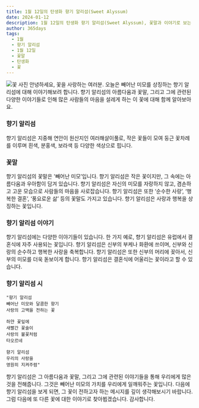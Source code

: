 ```yaml
---
title: 1월 12일의 탄생화 향기 알리섬(Sweet Alyssum)
date: 2024-01-12
description: 1월 12일의 탄생화 향기 알리섬(Sweet Alyssum), 꽃말과 이야기로 보는 오늘의 꽃
author: 365days
tags:
  - 1월
  - 향기 알리섬
  - 1월 12일
  - 꽃말
  - 탄생화
  - 꽃
---
```

![꽃 사진](https://cdn.pixabay.com/photo/2020/06/22/13/50/sweet-alyssum-5329266_1280.jpg#center)
안녕하세요, 꽃을 사랑하는 여러분. 오늘은 빼어난 미모를 상징하는 향기 알리섬에 대해 이야기해보려 합니다. 향기 알리섬의 아름다움과 꽃말, 그리고 그에 관련된 다양한 이야기들로 인해 많은 사람들의 마음을 설레게 하는 이 꽃에 대해 함께 알아보아요.

### 향기 알리섬
 향기 알리섬은 지중해 연안이 원산지인 여러해살이풀로, 작은 꽃들이 모여 둥근 꽃차례를 이루며 흰색, 분홍색, 보라색 등 다양한 색상으로 핍니다.

### 꽃말
향기 알리섬의 꽃말은 '빼어난 미모’입니다. 향기 알리섬은 작은 꽃이지만, 그 속에는 아름다움과 우아함이 담겨 있습니다. 향기 알리섬은 자신의 미모를 자랑하지 않고, 겸손하고 고운 모습으로 사람들의 마음을 사로잡습니다. 향기 알리섬은 또한 ‘순수한 사랑’, ‘행복한 결혼’, ‘풍요로운 삶’ 등의 꽃말도 가지고 있습니다. 향기 알리섬은 사랑과 행복을 상징하는 꽃입니다.

### 향기 알리섬 이야기
향기 알리섬에는 다양한 이야기들이 있습니다. 한 가지 예로, 향기 알리섬은 유럽에서 결혼식에 자주 사용되는 꽃입니다. 향기 알리섬은 신부의 부케나 화환에 쓰이며, 신부와 신랑의 순수하고 행복한 사랑을 축복합니다. 향기 알리섬은 또한 신부의 머리에 꽂아서, 신부의 미모를 더욱 돋보이게 합니다. 향기 알리섬은 결혼식에 어울리는 꽃이라고 할 수 있습니다.

### 향기 알리섬 시
	"향기 알리섬
	빼어난 미모와 달콤한 향기
	사랑의 고백을 전하는 꽃
	
	하얀 꽃잎에
	새빨간 꽃술이
	사랑의 불꽃처럼
	타오르네
	
	향기 알리섬
	우리의 사랑을
	영원히 지켜주렴"
향기 알리섬은 그 아름다움과 꽃말, 그리고 그에 관련된 이야기들을 통해 우리에게 많은 것을 전해줍니다. 그것은 빼어난 미모의 가치를 우리에게 일깨워주는 꽃입니다. 다음에 향기 알리섬을 보게 되면, 그 꽃이 전하고자 하는 메시지를 깊이 생각해보시기 바랍니다. 그럼 다음에 또 다른 꽃에 대한 이야기로 찾아뵙겠습니다. 감사합니다.
